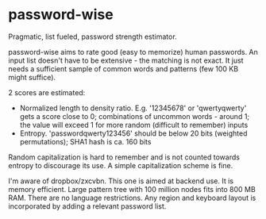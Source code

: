 # password-wise
Pragmatic, list fueled, password strength estimator.

password-wise aims to rate good (easy to memorize) human passwords. An input list doesn't have to be extensive - the matching is not exact. It just needs a sufficient sample of common words and patterns (few 100 KB might suffice).

2 scores are estimated:
- Normalized length to density ratio. E.g. '12345678' or 'qwertyqwerty' gets a score close to 0; combinations of uncommon words - around 1; the value will exceed 1 for more random (difficult to remember) inputs
- Entropy. 'passwordqwerty123456' should be below 20 bits (weighted permutations); SHA1 hash is ca. 160 bits

Random capitalization is hard to remember and is not counted towards entropy to discourage its use. A simple capitalization scheme is fine.

I'm aware of dropbox/zxcvbn. This one is aimed at backend use. It is memory efficient. Large pattern tree with 100 million nodes fits into 800 MB RAM. There are no language restrictions. Any region and keyboard layout is incorporated by adding a relevant password list.

